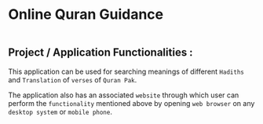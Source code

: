 # Online Quran Guidance

<p align="center">
  <img alt="" style="{max-height: 50px}" src="./images/banner.png">
</p>

## Project / Application Functionalities :

This application can be used for searching meanings of different `Hadiths` and `Translation` of `verses` of `Quran Pak`. 

The application also has an associated `website` through which user can perform the `functionality` mentioned above by opening `web browser` on any `desktop system` or `mobile phone`.
